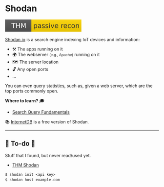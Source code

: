 # Shodan

[![passiverecon](../../../_badges/thm/passiverecon.svg)](https://tryhackme.com/room/passiverecon)

<div class="row row-cols-lg-2"><div>

[Shodan.io](https://www.shodan.io/) is a search engine indexing IoT devices and information:

* ⚒️ The apps running on it
* 🌍 The webserver <small>(e.g., Apache)</small> running on it
* 🗺️ The server location
* 🔓 Any open ports
* ... 

You can even query statistics, such as, given a web server, which are the top ports commonly open.
</div><div>

**Where to learn?** 🎓

* [Search Query Fundamentals](https://help.shodan.io/the-basics/search-query-fundamentals)

📚 [InternetDB](https://internetdb.shodan.io/) is a free version of Shodan. 
</div></div>

<hr class="sep-both">

## 👻 To-do 👻

Stuff that I found, but never read/used yet.

<div class="row row-cols-lg-2"><div>

* [THM Shodan](https://tryhackme.com/room/shodan)

```ps
$ shodan init <api key>
$ shodan host example.com
```
</div><div>


</div></div>